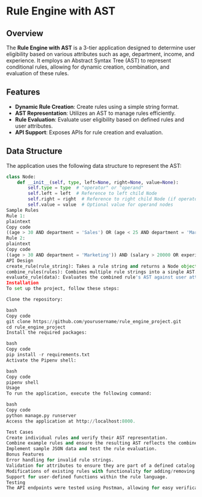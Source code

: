 # Rule Engine with AST

## Overview
The **Rule Engine with AST** is a 3-tier application designed to determine user eligibility based on various attributes such as age, department, income, and experience. It employs an Abstract Syntax Tree (AST) to represent conditional rules, allowing for dynamic creation, combination, and evaluation of these rules.

## Features
- **Dynamic Rule Creation**: Create rules using a simple string format.
- **AST Representation**: Utilizes an AST to manage rules efficiently.
- **Rule Evaluation**: Evaluate user eligibility based on defined rules and user attributes.
- **API Support**: Exposes APIs for rule creation and evaluation.

## Data Structure
The application uses the following data structure to represent the AST:

```python
class Node:
    def __init__(self, type, left=None, right=None, value=None):
        self.type = type  # "operator" or "operand"
        self.left = left  # Reference to left child Node
        self.right = right  # Reference to right child Node (if operator)
        self.value = value  # Optional value for operand nodes
Sample Rules
Rule 1:
plaintext
Copy code
((age > 30 AND department = 'Sales') OR (age < 25 AND department = 'Marketing')) AND (salary > 50000 OR experience > 5)
Rule 2:
plaintext
Copy code
((age > 30 AND department = 'Marketing')) AND (salary > 20000 OR experience > 5)
API Design
create_rule(rule_string): Takes a rule string and returns a Node object representing the AST.
combine_rules(rules): Combines multiple rule strings into a single AST.
evaluate_rule(data): Evaluates the combined rule's AST against user attributes provided in JSON format.
Installation
To set up the project, follow these steps:

Clone the repository:

bash
Copy code
git clone https://github.com/yourusername/rule_engine_project.git
cd rule_engine_project
Install the required packages:

bash
Copy code
pip install -r requirements.txt
Activate the Pipenv shell:

bash
Copy code
pipenv shell
Usage
To run the application, execute the following command:

bash
Copy code
python manage.py runserver
Access the application at http://localhost:8000.

Test Cases
Create individual rules and verify their AST representation.
Combine example rules and ensure the resulting AST reflects the combined logic.
Implement sample JSON data and test the rule evaluation.
Bonus Features
Error handling for invalid rule strings.
Validation for attributes to ensure they are part of a defined catalog.
Modifications of existing rules with functionality for adding/removing expressions.
Support for user-defined functions within the rule language.
Testing
The API endpoints were tested using Postman, allowing for easy verification of the functionality and correctness of the API responses. Sample requests and responses can be provided upon request for further clarity.

